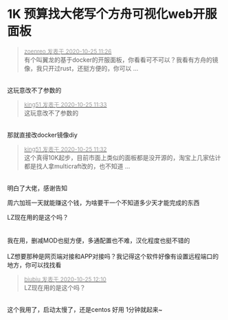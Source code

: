 # 1K 预算找大佬写个方舟可视化web开服面板


<div class="quote"><blockquote><font size="2"><a href="https://www.hostloc.com/forum.php?mod=redirect&amp;goto=findpost&amp;pid=9349154&amp;ptid=758206" target="_blank"><font color="#999999">zoenreo 发表于 2020-10-25 11:26</font></a></font><br />
有个叫翼龙的基于docker的开服面板，你看看可不可以？我看有方舟的镜像，我只开过rust，还挺方便的，你可以 ...</blockquote></div><br />
这玩意改不了参数的<img src="static/image/smiley/yct/007.gif" smilieid="46" border="0" alt="" />

<div class="quote"><blockquote><font size="2"><a href="https://www.hostloc.com/forum.php?mod=redirect&amp;goto=findpost&amp;pid=9349178&amp;ptid=758206" target="_blank"><font color="#999999">king51 发表于 2020-10-25 11:33</font></a></font><br />
这玩意改不了参数的</blockquote></div><br />
那就直接改docker镜像diy<br />
<img src="static/image/smiley/yct/014.gif" smilieid="45" border="0" alt="" />

<div class="quote"><blockquote><font size="2"><a href="https://www.hostloc.com/forum.php?mod=redirect&amp;goto=findpost&amp;pid=9349174&amp;ptid=758206" target="_blank"><font color="#999999">king51 发表于 2020-10-25 11:32</font></a></font><br />
这个真得10K起步，目前市面上类似的面板都是没开源的，淘宝上几家估计都是找人拿multicraft改的，也不知道 ...</blockquote></div><br />
明白了大佬，感谢告知 

周六加班一天就能赚这个钱，为啥要干一个不知道多少天才能完成的东西

LZ现在用的是这个吗？<br />
<img id="aimg_tgQBG" onclick="zoom(this, this.src, 0, 0, 0)" class="zoom" src="https://i.loli.net/2020/10/25/1IYzNMsS9TBhuqE.jpg" onmouseover="img_onmouseoverfunc(this)" onload="thumbImg(this)" border="0" alt="" /><br />
<br />
<br />
我在用，删减MOD也挺方便，多通配置也不难，汉化程度也挺不错的<br />
<br />
LZ想要那种是网页端对接和APP对接吗？我记得这个软件好像有设置远程端口的地方，你可以找找看

<div class="quote"><blockquote><font size="2"><a href="https://www.hostloc.com/forum.php?mod=redirect&amp;goto=findpost&amp;pid=9349332&amp;ptid=758206" target="_blank"><font color="#999999">biubiu 发表于 2020-10-25 12:10</font></a></font><br />
LZ现在用的是这个吗？</blockquote></div><br />
这个我用了，启动太慢了，还是centos 好用 1分钟就起来~
